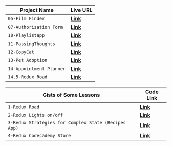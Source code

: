 | Project Name | Live URL |
| --- | --- |
| `05-Film Finder` | **[Link](https://keithrussel.github.io/Frontend-Engineering-Path/JavascriptnReact/05-FilmFinder/)** |
| `07-Authorization Form` | **[Link](https://codepen.io/keiiiiithh/pen/ExEXpQv)** |
| `10-Playlistapp` | **[Link](http://russel-jammming.surge.sh/)** |
| `11-PassingThoughts` | **[Link](http://russel-passingthoughts.surge.sh/)** |
| `12-CopyCat` | **[Link](http://russel-copycat.surge.sh/)** |
| `13-Pet Adoption` | **[Link](https://russel-routing-petadoption.netlify.app/)** |
| `14-Appointment Planner` | **[Link](https://simpleappointmentplanner.netlify.app)** |
| `14.5-Redux Road` | **[Link](https://gist.github.com/codecademydev/1cf8a159d792aad426fb3b5da9396d1c)** |


| Gists of Some Lessons | Code Link |
| --- | --- |
| `1-Redux Road` | **[Link](https://gist.github.com/codecademydev/1cf8a159d792aad426fb3b5da9396d1c)** |
| `2-Redux Lights on/off` | **[Link](https://gist.github.com/427ca53e2ec2fb2e9c0d8ace8c54697a)** |
| `3-Redux Strategies for Complex State (Recipes App) ` | **[Link](https://gist.github.com/codecademydev/35bfdf9acd8370193d93c43d66986e73)** |
| `4-Redux Codecademy Store` | **[Link](https://gist.github.com/codecademydev/51aba28c7326151708fb333d12d43dce)** |
